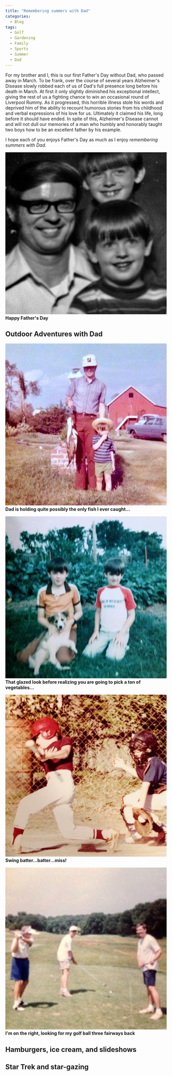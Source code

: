 ```yaml
---
title: "Remembering summers with Dad"
categories:
  - Blog
tags:
  - Golf
  - Gardening
  - Family
  - Sports
  - Summer
  - Dad
---
```


For my brother and I, this is our first Father's Day without Dad, who passed away in March.
To be frank, over the course of several years Alzheimer's Disease slowly robbed each of us of
Dad's full presence long before his death in March.  At first it only slightly diminished his
exceptional intellect, giving the rest of us a fighting chance to win an occasional round of
Liverpool Rummy. As it progressed, this horrible illness stole his words and deprived him
of the ability to recount humorous stories from his childhood and verbal expressions of his love
for us. Ultimately it claimed his life, long before it should have ended. In spite of this,
Alzheimer's Disease cannot and will not dull our memories of a man who humbly and honorably
taught two boys how to be an excellent father by his example.

I hope each of you enjoys Father's Day as much as I enjoy _remembering summers with Dad_.

![Happy Father's Day](/assets/images/fathersday.jpg)
**Happy Father's Day**

## Outdoor Adventures with Dad

![Fishing](/assets/images/fishing.jpg)
**Dad is holding quite possibly the only fish I ever caught...**

![Gardening](/assets/images/garden.jpg)
**That glazed look before realizing you are going to pick a ton of vegetables...**

![Baseball](/assets/images/baseball.jpg)
**Swing batter...batter...miss!**

![Golf](/assets/images/golf.jpg)
**I'm on the right, looking for my golf ball three fairways back**

## Hamburgers, ice cream, and slideshows

## Star Trek and star-gazing
